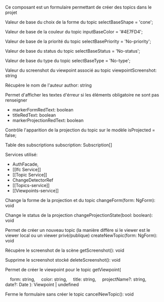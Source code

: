 Ce composant est un formulaire permettant de créer des topics dans le projet

Valeur de base du choix de la forme du topic
selectBaseShape = 'cone';

Valeur de base de la couleur du topic
inputBaseColor = '#4E7FD4';

Valeur de base de la priorité du topic
selectBasePriority = 'No-priority';

Valeur de base du status du topic
selectBaseStatus = 'No-status';

Valeur de base du type du topic
selectBaseType = 'No-type';

Valeur du screenshot du viewpoint associé au topic
viewpointScreenshot: string

Récupère le nom de l'auteur
author: string

Permet d'afficher les textes d'érreur si les éléments obligatoire ne sont pas renseigner
- markerFormRedText: boolean
- titleRedText: boolean
- markerProjectionRedText: boolean

Contrôle l'apparition de la projection du topic sur le modèle
isProjected = false;

Table des subscriptions
subscription: Subscription[]

Services utilisé:
- AuthFacade,
- [[Ifc Service]]
- [[Topic Service]]
- ChangeDetectorRef
- [[Topics-service]]
- [[Viewpoints-service]]


Change la forme de la projection et du topic
changeForm(form: NgForm): void

Change le status de la projection
changeProjectionState(bool: boolean): void

Permet de créer un nouveau topic (la manière diffère si le viewer est le viewer local ou un viewer privé/publique)
createNewTopic(form: NgForm): void

Récupère le screenshot de la scène
getScreenshot(): void

Supprime le screenshot stocké
deleteScreenshot(): void

Permet de créer le viewpoint pour le topic
getViewpoint(

    form: string,
    color: string,
    title: string,
    projectName?: string,
    date?: Date
): Viewpoint | undefined

Ferme le formulaire sans créer le topic
cancelNewTopic(): void